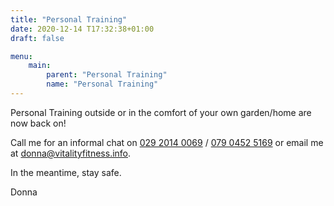 ```yaml
---
title: "Personal Training"
date: 2020-12-14 T17:32:38+01:00
draft: false

menu:
    main:
        parent: "Personal Training"
        name: "Personal Training"
---
```


Personal Training outside or in the comfort of your own garden/home are now back on!

Call me for an informal chat on <a href="tel:+442920140069">029 2014 0069</a> / <a href="tel:+447904525169">079 0452 5169</a> or email me at <a href="mailto:donna@vitalityfitness.info">donna@vitalityfitness.info</a>.

In the meantime, stay safe.

Donna
